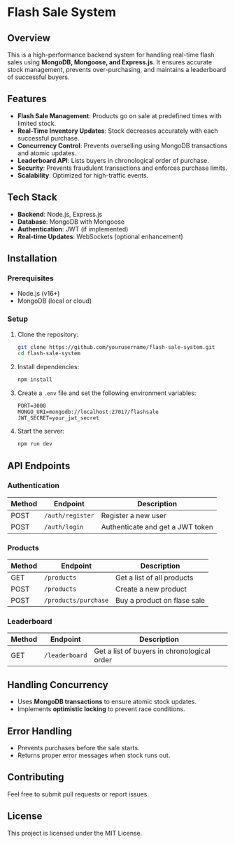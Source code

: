 # Flash Sale System

## Overview

This is a high-performance backend system for handling real-time flash sales using **MongoDB, Mongoose, and Express.js**. It ensures accurate stock management, prevents over-purchasing, and maintains a leaderboard of successful buyers.

## Features

- **Flash Sale Management**: Products go on sale at predefined times with limited stock.
- **Real-Time Inventory Updates**: Stock decreases accurately with each successful purchase.
- **Concurrency Control**: Prevents overselling using MongoDB transactions and atomic updates.
- **Leaderboard API**: Lists buyers in chronological order of purchase.
- **Security**: Prevents fraudulent transactions and enforces purchase limits.
- **Scalability**: Optimized for high-traffic events.

## Tech Stack

- **Backend**: Node.js, Express.js
- **Database**: MongoDB with Mongoose
- **Authentication**: JWT (if implemented)
- **Real-time Updates**: WebSockets (optional enhancement)

## Installation

### Prerequisites

- Node.js (v16+)
- MongoDB (local or cloud)

### Setup

1. Clone the repository:

   ```sh
   git clone https://github.com/yourusername/flash-sale-system.git
   cd flash-sale-system
   ```

2. Install dependencies:

   ```sh
   npm install
   ```

3. Create a `.env` file and set the following environment variables:

   ```env
   PORT=3000
   MONGO_URI=mongodb://localhost:27017/flashsale
   JWT_SECRET=your_jwt_secret
   ```

4. Start the server:

   ```sh
   npm run dev
   ```

## API Endpoints

### Authentication

| Method | Endpoint         | Description                      |
| ------ | ---------------- | -------------------------------- |
| POST   | `/auth/register` | Register a new user              |
| POST   | `/auth/login`    | Authenticate and get a JWT token |

### Products

| Method | Endpoint             | Description                 |
| ------ | -------------------- | --------------------------- |
| GET    | `/products`          | Get a list of all products  |
| POST   | `/products`          | Create a new product        |
| POST   | `/products/purchase` | Buy a product on flase sale |

### Leaderboard

| Method | Endpoint       | Description                                 |
| ------ | -------------- | ------------------------------------------- |
| GET    | `/leaderboard` | Get a list of buyers in chronological order |

## Handling Concurrency

- Uses **MongoDB transactions** to ensure atomic stock updates.
- Implements **optimistic locking** to prevent race conditions.

## Error Handling

- Prevents purchases before the sale starts.
- Returns proper error messages when stock runs out.

## Contributing

Feel free to submit pull requests or report issues.

## License

This project is licensed under the MIT License.
